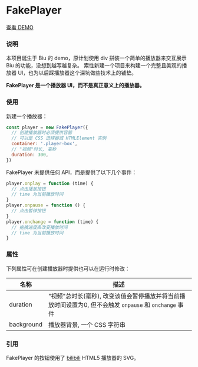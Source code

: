 # FakePlayer

[查看 DEMO](https://biu-danmaku.github.io/fake-player/demo/)

### 说明
本项目诞生于 Biu 的 demo，原计划使用 div 拼装一个简单的播放器来交互展示 Biu 的功能，没想到越写越复杂。
索性新建一个项目来构建一个完整且美观的播放器 UI，也为以后踩播放器这个深坑做些技术上的铺垫。

**FakePlayer 是一个播放器 UI，而不是真正意义上的播放器。**

### 使用

新建一个播放器：
```js
const player = new FakePlayer({
  // 创建播放器时必须提供容器
  // 可以是 CSS 选择器或 HTMLElement 实例
  container: '.player-box',
  // "视频"时长, 毫秒
  duration: 300,
})
```

FakePlayer 未提供任何 API，而是提供了以下几个事件：
```js
player.onplay = function (time) {
  // 点击播放按钮
  // time 为当前播放时间
}
player.onpause = function () {
  // 点击暂停按钮
}
player.onchange = function (time) {
  // 拖拽进度条改变播放时间
  // time 为当前播放时间
}
```

### 属性
下列属性可在创建播放器时提供也可以在运行时修改：

名称|描述
-|-
duration|"视频"总时长(毫秒), 改变该值会暂停播放并将当前播放时间设置为0, 但不会触发 `onpause` 和 `onchange` 事件
background|播放器背景, 一个 CSS 字符串

### 引用
FakePlayer 的按钮使用了 [bilibili](https://www.bilibili.com) HTML5 播放器的 SVG。
